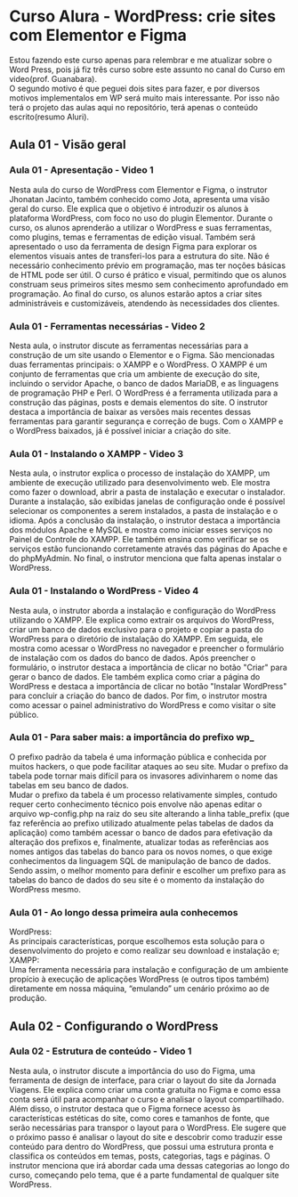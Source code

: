 # Curso Alura - WordPress: crie sites com Elementor e Figma

Estou fazendo este curso apenas para relembrar e me atualizar sobre o Word Press, pois já fiz três curso sobre este assunto no canal do Curso em video(prof. Guanabara).  
O segundo motivo é que peguei dois sites para fazer, e por diversos motivos implementalos em WP será muito mais interessante. Por isso não terá o projeto das aulas aqui no repositório, terá apenas o conteúdo escrito(resumo Aluri).

## Aula 01 - Visão geral

### Aula 01 - Apresentação - Video 1

Nesta aula do curso de WordPress com Elementor e Figma, o instrutor Jhonatan Jacinto, também conhecido como Jota, apresenta uma visão geral do curso. Ele explica que o objetivo é introduzir os alunos à plataforma WordPress, com foco no uso do plugin Elementor. Durante o curso, os alunos aprenderão a utilizar o WordPress e suas ferramentas, como plugins, temas e ferramentas de edição visual. Também será apresentado o uso da ferramenta de design Figma para explorar os elementos visuais antes de transferi-los para a estrutura do site. Não é necessário conhecimento prévio em programação, mas ter noções básicas de HTML pode ser útil. O curso é prático e visual, permitindo que os alunos construam seus primeiros sites mesmo sem conhecimento aprofundado em programação. Ao final do curso, os alunos estarão aptos a criar sites administráveis e customizáveis, atendendo às necessidades dos clientes.

### Aula 01 - Ferramentas necessárias - Video 2

Nesta aula, o instrutor discute as ferramentas necessárias para a construção de um site usando o Elementor e o Figma. São mencionadas duas ferramentas principais: o XAMPP e o WordPress. O XAMPP é um conjunto de ferramentas que cria um ambiente de execução do site, incluindo o servidor Apache, o banco de dados MariaDB, e as linguagens de programação PHP e Perl. O WordPress é a ferramenta utilizada para a construção das páginas, posts e demais elementos do site. O instrutor destaca a importância de baixar as versões mais recentes dessas ferramentas para garantir segurança e correção de bugs. Com o XAMPP e o WordPress baixados, já é possível iniciar a criação do site.

### Aula 01 - Instalando o XAMPP - Video 3

Nesta aula, o instrutor explica o processo de instalação do XAMPP, um ambiente de execução utilizado para desenvolvimento web. Ele mostra como fazer o download, abrir a pasta de instalação e executar o instalador. Durante a instalação, são exibidas janelas de configuração onde é possível selecionar os componentes a serem instalados, a pasta de instalação e o idioma. Após a conclusão da instalação, o instrutor destaca a importância dos módulos Apache e MySQL e mostra como iniciar esses serviços no Painel de Controle do XAMPP. Ele também ensina como verificar se os serviços estão funcionando corretamente através das páginas do Apache e do phpMyAdmin. No final, o instrutor menciona que falta apenas instalar o WordPress.

### Aula 01 - Instalando o WordPress - Video 4

Nesta aula, o instrutor aborda a instalação e configuração do WordPress utilizando o XAMPP. Ele explica como extrair os arquivos do WordPress, criar um banco de dados exclusivo para o projeto e copiar a pasta do WordPress para o diretório de instalação do XAMPP. Em seguida, ele mostra como acessar o WordPress no navegador e preencher o formulário de instalação com os dados do banco de dados. Após preencher o formulário, o instrutor destaca a importância de clicar no botão "Criar" para gerar o banco de dados. Ele também explica como criar a página do WordPress e destaca a importância de clicar no botão "Instalar WordPress" para concluir a criação do banco de dados. Por fim, o instrutor mostra como acessar o painel administrativo do WordPress e como visitar o site público.

### Aula 01 - Para saber mais: a importância do prefixo wp_

O prefixo padrão da tabela é uma informação pública e conhecida por muitos hackers, o que pode facilitar ataques ao seu site. Mudar o prefixo da tabela pode tornar mais difícil para os invasores adivinharem o nome das tabelas em seu banco de dados.  
Mudar o prefixo da tabela é um processo relativamente simples, contudo requer certo conhecimento técnico pois envolve não apenas editar o arquivo wp-config.php na raiz do seu site alterando a linha table_prefix (que faz referência ao prefixo utilizado atualmente pelas tabelas de dados da aplicação) como também acessar o banco de dados para efetivação da alteração dos prefixos e, finalmente, atualizar todas as referências aos nomes antigos das tabelas do banco para os novos nomes, o que exige conhecimentos da linguagem SQL de manipulação de banco de dados. Sendo assim, o melhor momento para definir e escolher um prefixo para as tabelas do banco de dados do seu site é o momento da instalação do WordPress mesmo.

### Aula 01 - Ao longo dessa primeira aula conhecemos

WordPress:  
As principais características, porque escolhemos esta solução para o desenvolvimento do projeto e como realizar seu download e instalação e;
XAMPP:  
Uma ferramenta necessária para instalação e configuração de um ambiente propício à execução de aplicações WordPress (e outros tipos também) diretamente em nossa máquina, “emulando” um cenário próximo ao de produção.

## Aula 02 - Configurando o WordPress

### Aula 02 - Estrutura de conteúdo - Video 1

Nesta aula, o instrutor discute a importância do uso do Figma, uma ferramenta de design de interface, para criar o layout do site da Jornada Viagens. Ele explica como criar uma conta gratuita no Figma e como essa conta será útil para acompanhar o curso e analisar o layout compartilhado. Além disso, o instrutor destaca que o Figma fornece acesso às características estéticas do site, como cores e tamanhos de fonte, que serão necessárias para transpor o layout para o WordPress. Ele sugere que o próximo passo é analisar o layout do site e descobrir como traduzir esse conteúdo para dentro do WordPress, que possui uma estrutura pronta e classifica os conteúdos em temas, posts, categorias, tags e páginas. O instrutor menciona que irá abordar cada uma dessas categorias ao longo do curso, começando pelo tema, que é a parte fundamental de qualquer site WordPress.

